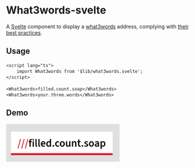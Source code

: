 # What3words-svelte

A [Svelte](https://svelte.dev/) component to display a [what3words](https://what3words.com/) address, complying with [their best practices](https://developer.what3words.com/design/formatting-best-practice).

## Usage

```svelte
<script lang="ts">
	import What3words from '$lib/what3words.svelte';
</script>

<What3words>filled.count.soap</What3words>
<What3words>your.three.words</What3words>
```

## Demo

![](.github/assets/demo.png)
